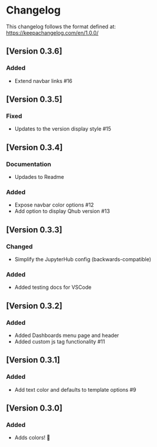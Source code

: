 # Changelog

This changelog follows the format defined at: https://keepachangelog.com/en/1.0.0/

## [Version 0.3.6]

### Added

- Extend navbar links #16

## [Version 0.3.5]

### Fixed

- Updates to the version display style #15

## [Version 0.3.4]

### Documentation

- Updades to Readme

### Added 

- Expose navbar color options #12
- Add option to display Qhub version #13

## [Version 0.3.3]

### Changed

- Simplify the JupyterHub config (backwards-compatible)

### Added

- Added testing docs for VSCode

## [Version 0.3.2]

### Added 

- Added Dashboards menu page and header
- Added custom js tag functionality #11

## [Version 0.3.1]

### Added 

- Add text color and defaults to template options #9

## [Version 0.3.0]

### Added

- Adds colors! :tada:
